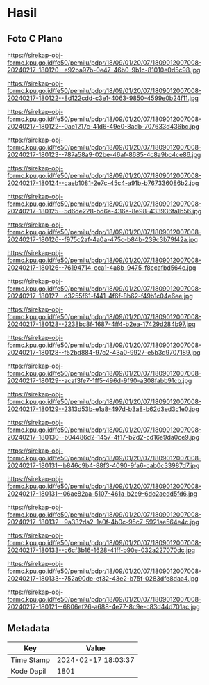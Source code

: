 # Hasil

## Foto C Plano

https://sirekap-obj-formc.kpu.go.id/fe50/pemilu/pdpr/18/09/01/20/07/1809012007008-20240217-180120--e92ba97b-0e47-46b0-9b1c-81010e0d5c98.jpg

https://sirekap-obj-formc.kpu.go.id/fe50/pemilu/pdpr/18/09/01/20/07/1809012007008-20240217-180122--8d122cdd-c3e1-4063-9850-4599e0b24f11.jpg

https://sirekap-obj-formc.kpu.go.id/fe50/pemilu/pdpr/18/09/01/20/07/1809012007008-20240217-180122--0ae1217c-41d6-49e0-8adb-707633d436bc.jpg

https://sirekap-obj-formc.kpu.go.id/fe50/pemilu/pdpr/18/09/01/20/07/1809012007008-20240217-180123--787a58a9-02be-46af-8685-4c8a9bc4ce86.jpg

https://sirekap-obj-formc.kpu.go.id/fe50/pemilu/pdpr/18/09/01/20/07/1809012007008-20240217-180124--caeb1081-2e7c-45c4-a91b-b767336086b2.jpg

https://sirekap-obj-formc.kpu.go.id/fe50/pemilu/pdpr/18/09/01/20/07/1809012007008-20240217-180125--5d6de228-bd6e-436e-8e98-433936fa1b56.jpg

https://sirekap-obj-formc.kpu.go.id/fe50/pemilu/pdpr/18/09/01/20/07/1809012007008-20240217-180126--f975c2af-4a0a-475c-b84b-239c3b79f42a.jpg

https://sirekap-obj-formc.kpu.go.id/fe50/pemilu/pdpr/18/09/01/20/07/1809012007008-20240217-180126--76194714-cca1-4a8b-9475-f8ccafbd564c.jpg

https://sirekap-obj-formc.kpu.go.id/fe50/pemilu/pdpr/18/09/01/20/07/1809012007008-20240217-180127--d3255f61-f441-4f6f-8b62-f49b1c04e6ee.jpg

https://sirekap-obj-formc.kpu.go.id/fe50/pemilu/pdpr/18/09/01/20/07/1809012007008-20240217-180128--2238bc8f-1687-4ff4-b2ea-17429d284b97.jpg

https://sirekap-obj-formc.kpu.go.id/fe50/pemilu/pdpr/18/09/01/20/07/1809012007008-20240217-180128--f52bd884-97c2-43a0-9927-e5b3d9707189.jpg

https://sirekap-obj-formc.kpu.go.id/fe50/pemilu/pdpr/18/09/01/20/07/1809012007008-20240217-180129--acaf3fe7-1ff5-496d-9f90-a308fabb91cb.jpg

https://sirekap-obj-formc.kpu.go.id/fe50/pemilu/pdpr/18/09/01/20/07/1809012007008-20240217-180129--2313d53b-e1a8-497d-b3a8-b62d3ed3c1e0.jpg

https://sirekap-obj-formc.kpu.go.id/fe50/pemilu/pdpr/18/09/01/20/07/1809012007008-20240217-180130--b04486d2-1457-4f17-b2d2-cd16e9da0ce9.jpg

https://sirekap-obj-formc.kpu.go.id/fe50/pemilu/pdpr/18/09/01/20/07/1809012007008-20240217-180131--b846c9b4-88f3-4090-9fa6-cab0c33987d7.jpg

https://sirekap-obj-formc.kpu.go.id/fe50/pemilu/pdpr/18/09/01/20/07/1809012007008-20240217-180131--06ae82aa-5107-461a-b2e9-6dc2aedd5fd6.jpg

https://sirekap-obj-formc.kpu.go.id/fe50/pemilu/pdpr/18/09/01/20/07/1809012007008-20240217-180132--9a332da2-1a0f-4b0c-95c7-5921ae564e4c.jpg

https://sirekap-obj-formc.kpu.go.id/fe50/pemilu/pdpr/18/09/01/20/07/1809012007008-20240217-180133--c6cf3b16-1628-41ff-b90e-032a227070dc.jpg

https://sirekap-obj-formc.kpu.go.id/fe50/pemilu/pdpr/18/09/01/20/07/1809012007008-20240217-180133--752a90de-ef32-43e2-b75f-0283dfe8daa4.jpg

https://sirekap-obj-formc.kpu.go.id/fe50/pemilu/pdpr/18/09/01/20/07/1809012007008-20240217-180121--6806ef26-a688-4e77-8c9e-c83d44d701ac.jpg


## Metadata

| Key        | Value               |
| ---------- | ------------------- |
| Time Stamp | 2024-02-17 18:03:37 |
| Kode Dapil | 1801                |



